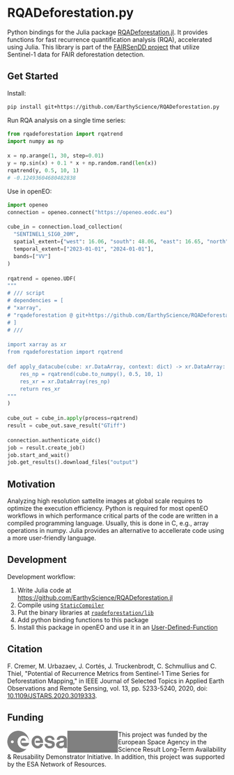# RQADeforestation.py

Python bindings for the Julia package [RQADeforestation.jl](https://github.com/EarthyScience/RQADeforestation.jl/).
It provides functions for fast recurrence quantification analysis (RQA), accelerated using Julia.
This library is part of the [FAIRSenDD project](https://github.com/EarthyScience/FAIRSenDD) that utilize Sentinel-1 data for FAIR deforestation detection.

## Get Started

Install:

```sh
pip install git+https://github.com/EarthyScience/RQADeforestation.py
```

Run RQA analysis on a single time series:

```python
from rqadeforestation import rqatrend
import numpy as np

x = np.arange(1, 30, step=0.01)
y = np.sin(x) + 0.1 * x + np.random.rand(len(x))
rqatrend(y, 0.5, 10, 1)
# -0.12493604680482838
```

Use in openEO:

```python
import openeo
connection = openeo.connect("https://openeo.eodc.eu")

cube_in = connection.load_collection(
  "SENTINEL1_SIG0_20M",
  spatial_extent={"west": 16.06, "south": 48.06, "east": 16.65, "north": 48.35},
  temporal_extent=["2023-01-01", "2024-01-01"],
  bands=["VV"]
)

rqatrend = openeo.UDF(
"""
# /// script
# dependencies = [
# "xarray",
# "rqadeforestation @ git+https://github.com/EarthyScience/RQADeforestation.py",
# ]
# ///

import xarray as xr
from rqadeforestation import rqatrend

def apply_datacube(cube: xr.DataArray, context: dict) -> xr.DataArray:
    res_np = rqatrend(cube.to_numpy(), 0.5, 10, 1)
    res_xr = xr.DataArray(res_np)
    return res_xr
"""
)

cube_out = cube_in.apply(process=rqatrend)
result = cube_out.save_result("GTiff")

connection.authenticate_oidc()
job = result.create_job()
job.start_and_wait()
job.get_results().download_files("output")
```

## Motivation

Analyzing high resolution sattelite images at global scale requires to optimize the execution efficiency.
Python is required for most openEO workflows in which performance critical parts of the code are written in a compiled programming language.
Usually, this is done in C, e.g., array operations in numpy.
Julia provides an alternative to accellerate code using a more user-friendly language.

## Development

Development workflow:

1. Write Julia code at https://github.com/EarthyScience/RQADeforestation.jl
1. Compile using [`StaticCompiler`](https://github.com/EarthyScience/RQADeforestation.jl/tree/main/staticcompiler)
1. Put the binary libraries at [`rqadeforestation/lib`](rqadeforestation/lib)
1. Add python binding functions to this package
1. Install this package in openEO and use it in an [User-Defined-Function](https://open-eo.github.io/openeo-python-client/udf.html#declaration-of-udf-dependencies)

## Citation

F. Cremer, M. Urbazaev, J. Cortés, J. Truckenbrodt, C. Schmullius and C. Thiel, "Potential of Recurrence Metrics from Sentinel-1 Time Series for Deforestation Mapping," in IEEE Journal of Selected Topics in Applied Earth Observations and Remote Sensing, vol. 13, pp. 5233-5240, 2020, doi: [10.1109/JSTARS.2020.3019333](https://dx.doi.org/10.1109/JSTARS.2020.3019333).

## Funding

<img src="https://github.com/EarthyScience/FAIRSenDD/raw/main/website/docs/public/ESA_logo.svg" align="left" height="50px"/>
<img src="https://github.com/EarthyScience/FAIRSenDD/raw/main/website/docs/public/ESA_NoR_logo.svg" align="left" height="50px" style="filter: contrast(0);"/>

This project was funded by the European Space Agency in the Science Result Long-Term Availability & Reusability Demonstrator Initiative.
In addition, this project was supported by the ESA Network of Resources.
